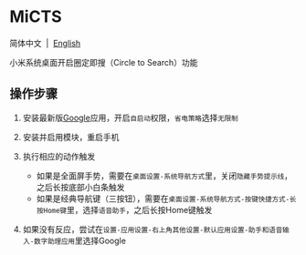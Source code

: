 # MiCTS

简体中文&nbsp;&nbsp;|&nbsp;&nbsp;[English](https://github.com/parallelcc/MiCTS/blob/main/README_en.md)

小米系统桌面开启圈定即搜（Circle to Search）功能

## 操作步骤

1. 安装最新版[Google](https://play.google.com/store/apps/details?id=com.google.android.googlequicksearchbox)应用，开启`自启动`权限，`省电策略`选择`无限制`


2. 安装并启用模块，重启手机


3. 执行相应的动作触发
    - 如果是全面屏手势，需要在`桌面设置-系统导航方式`里，关闭`隐藏手势提示线`，之后长按底部小白条触发
    - 如果是经典导航键（三按钮），需要在`桌面设置-系统导航方式-按键快捷方式-长按Home键`里，选择`语音助手`，之后长按Home键触发


4. 如果没有反应，尝试在`设置-应用设置-右上角其他设置-默认应用设置-助手和语音输入-数字助理应用`里选择Google
